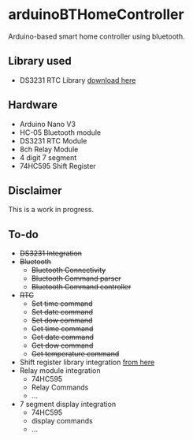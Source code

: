 # arduinoBTHomeController
Arduino-based smart home controller using bluetooth.

## Library used
- DS3231 RTC Library [download here](http://www.rinkydinkelectronics.com/download.php?f=DS3231.zip)

## Hardware
- Arduino Nano V3
- HC-05 Bluetooth module
- DS3231 RTC Module
- 8ch Relay Module
- 4 digit 7 segment
- 74HC595 Shift Register

## Disclaimer
This is a work in progress.

## To-do
- ~~DS3231 Integration~~
- ~~Bluetooth~~
    - ~~Bluetooth Connectivity~~
    - ~~Bluetooth Command parser~~
    - ~~Bluetooth Command controller~~
- ~~RTC~~
    - ~~Set time command~~
    - ~~Set date command~~
    - ~~Set dow command~~
    - ~~Get time command~~
    - ~~Get date command~~
    - ~~Get dow command~~
    - ~~Get temperature command~~
- Shift register library integration [from here](https://github.com/gemul/ArduinoLibraries)
- Relay module integration
    - 74HC595
    - Relay Commands
    - ...
- 7 segment display integration
    - 74HC595
    - display commands
    - ...